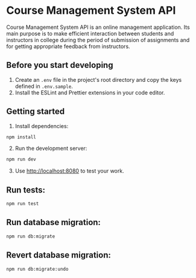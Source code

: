 # Course Management System API

Course Management System API is an online management application. Its main purpose is to make efficient interaction between students and instructors in college during the period of submission of assignments and for getting appropriate feedback from instructors.

## Before you start developing
1. Create an `.env` file in the project's root directory and copy the keys defined in `.env.sample`.
2. Install the ESLint and Prettier extensions in your code editor.

## Getting started
1. Install dependencies:

```bash
npm install
```

2. Run the development server:

```bash
npm run dev
```

3. Use [http://localhost:8080](http://localhost:8080) to test your work.

## Run tests:

```bash
npm run test
```

## Run database migration:

```bash
npm run db:migrate
```

## Revert database migration:

```bash
npm run db:migrate:undo
```
